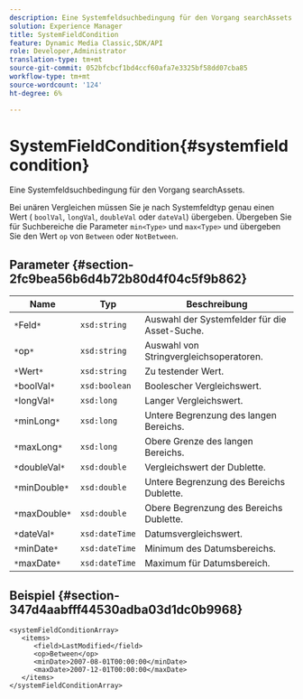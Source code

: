 ```yaml
---
description: Eine Systemfeldsuchbedingung für den Vorgang searchAssets.
solution: Experience Manager
title: SystemFieldCondition
feature: Dynamic Media Classic,SDK/API
role: Developer,Administrator
translation-type: tm+mt
source-git-commit: 052bfcbcf1bd4ccf60afa7e3325bf58dd07cba85
workflow-type: tm+mt
source-wordcount: '124'
ht-degree: 6%

---
```



# SystemFieldCondition{#systemfieldcondition}

Eine Systemfeldsuchbedingung für den Vorgang searchAssets.

Bei unären Vergleichen müssen Sie je nach Systemfeldtyp genau einen Wert ( `boolVal`, `longVal`, `doubleVal` oder `dateVal`) übergeben. Übergeben Sie für Suchbereiche die Parameter `min<Type>` und `max<Type>` und übergeben Sie den Wert `op` von `Between` oder `NotBetween`.

## Parameter {#section-2fc9bea56b6d4b72b80d4f04c5f9b862}

| Name | Typ | Beschreibung |
|---|---|---|
| `*`Feld`*` | `xsd:string` | Auswahl der Systemfelder für die Asset-Suche. |
| `*`op`*` | `xsd:string` | Auswahl von Stringvergleichsoperatoren. |
| `*`Wert`*` | `xsd:string` | Zu testender Wert. |
| `*`boolVal`*` | `xsd:boolean` | Boolescher Vergleichswert. |
| `*`longVal`*` | `xsd:long` | Langer Vergleichswert. |
| `*`minLong`*` | `xsd:long` | Untere Begrenzung des langen Bereichs. |
| `*`maxLong`*` | `xsd:long` | Obere Grenze des langen Bereichs. |
| `*`doubleVal`*` | `xsd:double` | Vergleichswert der Dublette. |
| `*`minDouble`*` | `xsd:double` | Untere Begrenzung des Bereichs Dublette. |
| `*`maxDouble`*` | `xsd:double` | Obere Begrenzung des Bereichs Dublette. |
| `*`dateVal`*` | `xsd:dateTime` | Datumsvergleichswert. |
| `*`minDate`*` | `xsd:dateTime` | Minimum des Datumsbereichs. |
| `*`maxDate`*` | `xsd:dateTime` | Maximum für Datumsbereich. |

## Beispiel {#section-347d4aabfff44530adba03d1dc0b9968}

```
<systemFieldConditionArray>
   <items>
      <field>LastModified</field>
      <op>Between</op>
      <minDate>2007-08-01T00:00:00</minDate>
      <maxDate>2007-12-01T00:00:00</maxDate>
   </items>
</systemFieldConditionArray>
```

